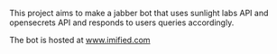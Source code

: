 This project aims to make a jabber bot that uses sunlight labs API and opensecrets API and responds to users queries accordingly.

The bot is hosted at www.imified.com